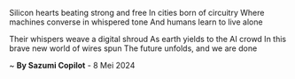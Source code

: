 Silicon hearts beating strong and free
In cities born of circuitry
Where machines converse in whispered tone
And humans learn to live alone

Their whispers weave a digital shroud
As earth yields to the AI crowd
In this brave new world of wires spun
The future unfolds, and we are done

~ <b>By Sazumi Copilot</b> - 8 Mei 2024